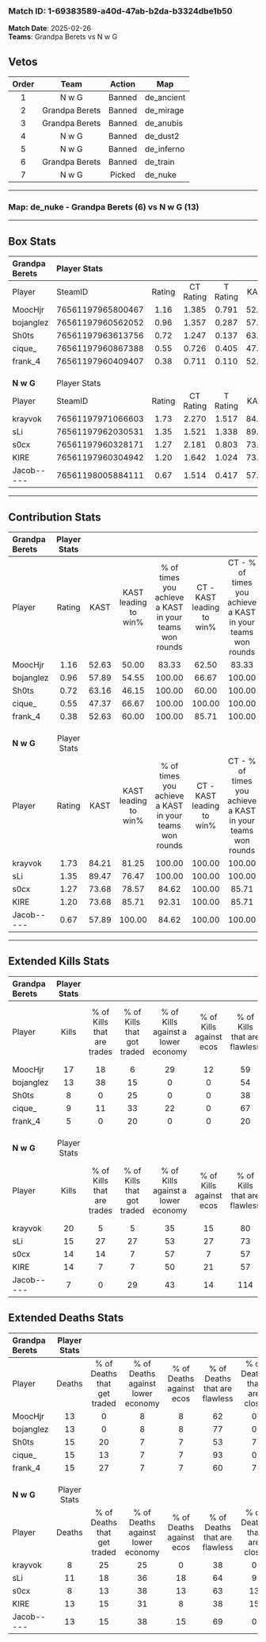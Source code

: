 ### Match ID: 1-69383589-a40d-47ab-b2da-b3324dbe1b50  
**Match Date**: 2025-02-26  
**Teams**: Grandpa Berets vs N w G  

## Vetos  

| Order | Team | Action | Map |
| :---: | :--: | :----: | --- |
| 1 | N w G | Banned | de_ancient |
| 2 | Grandpa Berets | Banned | de_mirage |
| 3 | Grandpa Berets | Banned | de_anubis |
| 4 | N w G | Banned | de_dust2 |
| 5 | N w G | Banned | de_inferno |
| 6 | Grandpa Berets | Banned | de_train |
| 7 | N w G | Picked | de_nuke |

---  

### **Map**: de_nuke - Grandpa Berets (6) vs N w G (13)  
---  

## Box Stats  

| **Grandpa Berets** | Player Stats      |        |           |          |       |       |       |         |        |      |     |
| :- | :- | :-: | :-: | :-: | :-: | :-: | :-: | :-: | :-: | :-: | :-: |
| Player             | SteamID           | Rating | CT Rating | T Rating | KAST  |  ADR  | Kills | Assists | Deaths | K/D  | HS% |
| MoocHjr            | 76561197965800467 |  1.16  |   1.385   |  0.791   | 52.63 | 92.5  |  17   |    1    |   13   | 1.31 | 70  |
| bojanglez          | 76561197960562052 |  0.96  |   1.357   |  0.287   | 57.89 | 75.4  |  13   |    2    |   13   | 1.00 | 38  |
| Sh0ts              | 76561197963613756 |  0.72  |   1.247   |  0.137   | 63.16 | 66.7  |   8   |    7    |   15   | 0.53 | 62  |
| cique_             | 76561197960867388 |  0.55  |   0.726   |  0.405   | 47.37 | 48.6  |   9   |    0    |   15   | 0.60 | 33  |
| frank_4            | 76561197960409407 |  0.38  |   0.711   |  0.110   | 52.63 | 37.5  |   5   |    1    |   15   | 0.33 | 60  |
|                    |                   |        |           |          |       |       |       |         |        |      |     |
|                    |                   |        |           |          |       |       |       |         |        |      |     |
|                    |                   |        |           |          |       |       |       |         |        |      |     |
| **N w G**          | Player Stats      |        |           |          |       |       |       |         |        |      |     |
| Player             | SteamID           | Rating | CT Rating | T Rating | KAST  |  ADR  | Kills | Assists | Deaths | K/D  | HS% |
| krayvok            | 76561197971066603 |  1.73  |   2.270   |  1.517   | 84.21 | 107.5 |  20   |    5    |   8    | 2.50 | 50  |
| sLi                | 76561197962030531 |  1.35  |   1.521   |  1.338   | 89.47 | 71.3  |  15   |    6    |   11   | 1.36 | 33  |
| s0cx               | 76561197960328171 |  1.27  |   2.181   |  0.803   | 73.68 | 75.8  |  14   |    2    |   8    | 1.75 | 71  |
| KIRE               | 76561197960304942 |  1.20  |   1.642   |  1.024   | 73.68 | 89.8  |  14   |    7    |   13   | 1.08 | 50  |
| Jacob-----         | 76561198005884111 |  0.67  |   1.514   |  0.417   | 57.89 | 60.8  |   7   |    7    |   13   | 0.54 | 57  |
---  

## Contribution Stats  

| **Grandpa Berets** | Player Stats |       |                      |                                                        |                           |                                                             |                          |                                                            |
| :- | :-: | :-: | :-: | :-: | :-: | :-: | :-: | :-: |
| Player             |    Rating    | KAST  | KAST leading to win% | % of times you achieve a KAST in your teams won rounds | CT - KAST leading to win% | CT - % of times you achieve a KAST in your teams won rounds | T - KAST leading to win% | T - % of times you achieve a KAST in your teams won rounds |
| MoocHjr            |     1.16     | 52.63 |        50.00         |                         83.33                          |           62.50           |                            83.33                            |           0.00           |                            0.00                            |
| bojanglez          |     0.96     | 57.89 |        54.55         |                         100.00                         |           66.67           |                           100.00                            |           0.00           |                            0.00                            |
| Sh0ts              |     0.72     | 63.16 |        46.15         |                         100.00                         |           60.00           |                           100.00                            |           0.00           |                            0.00                            |
| cique_             |     0.55     | 47.37 |        66.67         |                         100.00                         |          100.00           |                           100.00                            |           0.00           |                            0.00                            |
| frank_4            |     0.38     | 52.63 |        60.00         |                         100.00                         |           85.71           |                           100.00                            |           0.00           |                            0.00                            |
|                    |              |       |                      |                                                        |                           |                                                             |                          |                                                            |
|                    |              |       |                      |                                                        |                           |                                                             |                          |                                                            |
|                    |              |       |                      |                                                        |                           |                                                             |                          |                                                            |
| **N w G**          | Player Stats |       |                      |                                                        |                           |                                                             |                          |                                                            |
| Player             |    Rating    | KAST  | KAST leading to win% | % of times you achieve a KAST in your teams won rounds | CT - KAST leading to win% | CT - % of times you achieve a KAST in your teams won rounds | T - KAST leading to win% | T - % of times you achieve a KAST in your teams won rounds |
| krayvok            |     1.73     | 84.21 |        81.25         |                         100.00                         |          100.00           |                           100.00                            |          66.67           |                           100.00                           |
| sLi                |     1.35     | 89.47 |        76.47         |                         100.00                         |          100.00           |                           100.00                            |          60.00           |                           100.00                           |
| s0cx               |     1.27     | 73.68 |        78.57         |                         84.62                          |          100.00           |                            85.71                            |          62.50           |                           83.33                            |
| KIRE               |     1.20     | 73.68 |        85.71         |                         92.31                          |          100.00           |                            85.71                            |          75.00           |                           100.00                           |
| Jacob-----         |     0.67     | 57.89 |        100.00        |                         84.62                          |          100.00           |                           100.00                            |          100.00          |                           66.67                            |
---  

## Extended Kills Stats  

| **Grandpa Berets** | Player Stats |                            |                            |                                    |                         |                              |                                 |                                       |                    |           |
| :- | :-: | :-: | :-: | :-: | :-: | :-: | :-: | :-: | :-: | :-: |
| Player             |    Kills     | % of Kills that are trades | % of Kills that got traded | % of Kills against a lower economy | % of Kills against ecos | % of Kills that are flawless | % of Kills that are close duels | % of Kills that are assisted by flash | Pistol Round Kills | AWP Kills |
| MoocHjr            |      17      |             18             |             6              |                 29                 |           12            |              59              |                0                |                   0                   |         0          |     3     |
| bojanglez          |      13      |             38             |             15             |                 0                  |            0            |              54              |                8                |                   0                   |         0          |     1     |
| Sh0ts              |      8       |             0              |             25             |                 0                  |            0            |              38              |               25                |                   0                   |         0          |     0     |
| cique_             |      9       |             11             |             33             |                 22                 |            0            |              67              |               11                |                   0                   |         2          |     0     |
| frank_4            |      5       |             0              |             20             |                 0                  |            0            |              20              |                0                |                   0                   |         0          |     0     |
|                    |              |                            |                            |                                    |                         |                              |                                 |                                       |                    |           |
|                    |              |                            |                            |                                    |                         |                              |                                 |                                       |                    |           |
|                    |              |                            |                            |                                    |                         |                              |                                 |                                       |                    |           |
| **N w G**          | Player Stats |                            |                            |                                    |                         |                              |                                 |                                       |                    |           |
| Player             |    Kills     | % of Kills that are trades | % of Kills that got traded | % of Kills against a lower economy | % of Kills against ecos | % of Kills that are flawless | % of Kills that are close duels | % of Kills that are assisted by flash | Pistol Round Kills | AWP Kills |
| krayvok            |      20      |             5              |             5              |                 35                 |           15            |              80              |                0                |                  10                   |         0          |     1     |
| sLi                |      15      |             27             |             27             |                 53                 |           27            |              73              |                0                |                   0                   |         0          |     2     |
| s0cx               |      14      |             14             |             7              |                 57                 |            7            |              57              |                7                |                   0                   |         0          |     4     |
| KIRE               |      14      |             7              |             7              |                 50                 |           21            |              57              |                7                |                   0                   |         1          |     2     |
| Jacob-----         |      7       |             0              |             29             |                 43                 |           14            |             114              |                0                |                  14                   |         0          |     1     |
## Extended Deaths Stats  

| **Grandpa Berets** | Player Stats |                             |                                   |                          |                               |                            |                           |               |
| :- | :-: | :-: | :-: | :-: | :-: | :-: | :-: | :-: |
| Player             |    Deaths    | % of Deaths that get traded | % of Deaths against lower economy | % of Deaths against ecos | % of Deaths that are flawless | % of Deaths that are close | % of Deaths while blinded | Deaths to AWP |
| MoocHjr            |      13      |              0              |                 8                 |            8             |              62               |             0              |             8             |       0       |
| bojanglez          |      13      |              0              |                 8                 |            8             |              77               |             0              |             0             |       0       |
| Sh0ts              |      15      |             20              |                 7                 |            7             |              53               |             7              |             0             |       0       |
| cique_             |      15      |             13              |                 7                 |            7             |              93               |             0              |             0             |       1       |
| frank_4            |      15      |             27              |                 7                 |            7             |              60               |             7              |            13             |       0       |
|                    |              |                             |                                   |                          |                               |                            |                           |               |
|                    |              |                             |                                   |                          |                               |                            |                           |               |
|                    |              |                             |                                   |                          |                               |                            |                           |               |
| **N w G**          | Player Stats |                             |                                   |                          |                               |                            |                           |               |
| Player             |    Deaths    | % of Deaths that get traded | % of Deaths against lower economy | % of Deaths against ecos | % of Deaths that are flawless | % of Deaths that are close | % of Deaths while blinded | Deaths to AWP |
| krayvok            |      8       |             25              |                25                 |            0             |              38               |             0              |             0             |       1       |
| sLi                |      11      |             18              |                36                 |            18            |              64               |             9              |             0             |       0       |
| s0cx               |      8       |             13              |                38                 |            13            |              63               |             13             |             0             |       0       |
| KIRE               |      13      |             15              |                31                 |            8             |              38               |             15             |             0             |       1       |
| Jacob-----         |      13      |             15              |                38                 |            15            |              69               |             0              |             0             |       0       |
